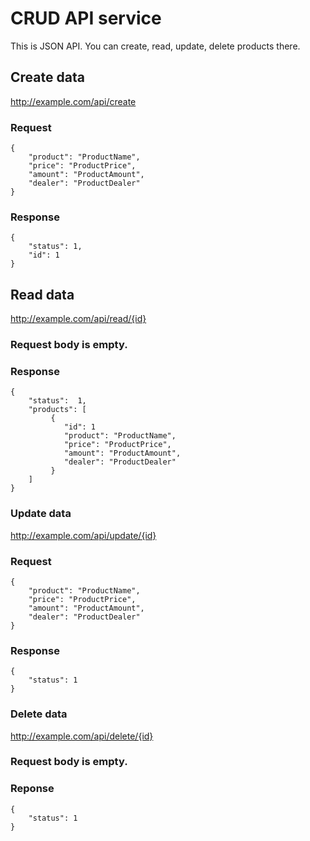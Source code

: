 # CRUD API service
This is JSON API. You can create, read, update, delete products there.

## Create data
http://example.com/api/create
### Request
```
{
    "product": "ProductName",
    "price": "ProductPrice",
    "amount": "ProductAmount",
    "dealer": "ProductDealer"
}
```
### Response
```
{
    "status": 1,
    "id": 1
}
```

## Read data
http://example.com/api/read/{id}
### Request body is empty.
### Response
```
{
    "status":  1,
    "products": [
         {
            "id": 1
            "product": "ProductName",
            "price": "ProductPrice",
            "amount": "ProductAmount",
            "dealer": "ProductDealer"
         }
    ]
}
```

### Update data
http://example.com/api/update/{id}
### Request
```
{
    "product": "ProductName",
    "price": "ProductPrice",
    "amount": "ProductAmount",
    "dealer": "ProductDealer"
}
```
### Response
```
{
    "status": 1
}
```

### Delete data
http://example.com/api/delete/{id}
### Request body is empty.
### Reponse
```
{
    "status": 1
}
```
